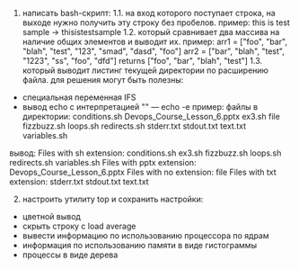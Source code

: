 1. написать bash-скрипт:
1.1. на вход которого поступает строка, на выходе нужно получить эту строку без пробелов.
пример:
this is test sample -> thisistestsample
1.2. который сравнивает два массива на наличие общих элементов и выводит их.
пример:
arr1 = ["foo", "bar", "blah", "test", "123", "smad", "dasd", "foo"]
arr2 = ["bar", "blah", "test", "1223", "ss", "foo", "dfd"]
returns ["foo", "bar", "blah", "test"]
1.3. который выводит листинг текущей директории по расширению файла. 
для решения могут быть полезны:
- специальная переменная IFS
- вывод echo с интерпретацией "\" — echo -e
пример:
файлы в директории:
conditions.sh
Devops_Course_Lesson_6.pptx
ex3.sh
file
fizzbuzz.sh
loops.sh
redirects.sh
stderr.txt
stdout.txt
text.txt
variables.sh

вывод:
Files with sh extension:
        conditions.sh
        ex3.sh
        fizzbuzz.sh
        loops.sh
        redirects.sh
        variables.sh
Files with pptx extension:
        Devops_Course_Lesson_6.pptx
Files with no extension:
        file
Files with txt extension:
        stderr.txt
        stdout.txt
        text.txt
        
        
2. настроить утилиту top и сохранить настройки:
 - цветной вывод
 - скрыть строку с load average
 - вывести информацию по использованию процессора по ядрам
 - информация по использованию памяти в виде гистограммы
 - процессы в виде дерева
